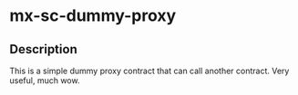 # mx-sc-dummy-proxy

## Description

This is a simple dummy proxy contract that can call another contract.
Very useful, much wow.

